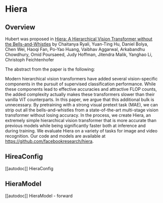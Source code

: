<!--Copyright 2021 The HuggingFace Team. All rights reserved.

Licensed under the Apache License, Version 2.0 (the "License"); you may not use this file except in compliance with
the License. You may obtain a copy of the License at

http://www.apache.org/licenses/LICENSE-2.0

Unless required by applicable law or agreed to in writing, software distributed under the License is distributed on
an "AS IS" BASIS, WITHOUT WARRANTIES OR CONDITIONS OF ANY KIND, either express or implied. See the License for the
specific language governing permissions and limitations under the License.

⚠️ Note that this file is in Markdown but contain specific syntax for our doc-builder (similar to MDX) that may not be
rendered properly in your Markdown viewer.

-->

# Hiera

## Overview

Hubert was proposed in [Hiera: A Hierarchical Vision Transformer without the Bells-and-Whistles](https://arxiv.org/abs/2306.00989) by Chaitanya Ryali, Yuan-Ting Hu, Daniel Bolya, Chen Wei, Haoqi Fan, Po-Yao Huang, Vaibhav Aggarwal, Arkabandhu Chowdhury, Omid Poursaeed, Judy Hoffman, Jitendra Malik, Yanghao Li, Christoph Feichtenhofer

The abstract from the paper is the following:

Modern hierarchical vision transformers have added several vision-specific components in the pursuit of supervised classification performance. While these components lead to effective accuracies and attractive FLOP counts, the added complexity actually makes these transformers slower than their vanilla ViT counterparts. In this paper, we argue that this additional bulk is unnecessary. By pretraining with a strong visual pretext task (MAE), we can strip out all the bells-and-whistles from a state-of-the-art multi-stage vision transformer without losing accuracy. In the process, we create Hiera, an extremely simple hierarchical vision transformer that is more accurate than previous models while being significantly faster both at inference and during training. We evaluate Hiera on a variety of tasks for image and video recognition. Our code and models are available at https://github.com/facebookresearch/hiera.

## HireaConfig

[[autodoc]] HieraConfig

<frameworkcontent>
<pt>

## HieraModel

[[autodoc]] HieraModel
    - forward

</tf>
</frameworkcontent>